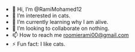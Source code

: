 - 👋 Hi, I’m @RamiMohamed12
- 👀 I’m interested in cats.
- 🌱 I’m currently learning why I am alive.
- 💞️ I’m looking to collaborate on nothing. 
- 📫 How to reach me roomierami00@gmail.com
- ⚡ Fun fact: I like cats. 

<!---
RamiMohamed12/RamiMohamed12 is a ✨ special ✨ repository because its `README.md` (this file) appears on your GitHub profile.
You can click the Preview link to take a look at your changes.
--->
